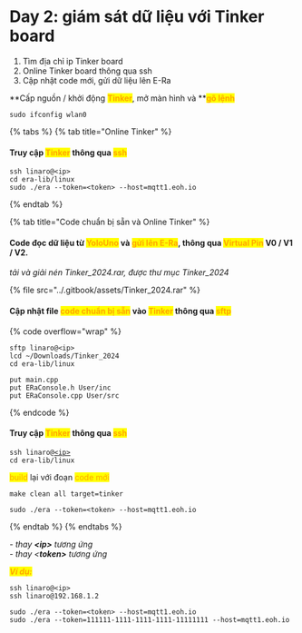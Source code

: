 # Day 2: giám sát dữ liệu với Tinker board

1. Tìm địa chỉ ip Tinker board
2. Online Tinker board thông qua ssh
3. Cập nhật code mới, gửi dữ liệu lên E-Ra



**Cấp nguồn / khởi động **<mark style="color:orange;">**Tinker**</mark>**, mở màn hình và **<mark style="color:orange;">**gõ lệnh**</mark>

```
sudo ifconfig wlan0
```



{% tabs %}
{% tab title="Online Tinker" %}
#### Truy cập <mark style="color:orange;">Tinker</mark> thông qua <mark style="color:orange;">ssh</mark>

```
ssh linaro@<ip>
cd era-lib/linux
sudo ./era --token=<token> --host=mqtt1.eoh.io
```
{% endtab %}

{% tab title="Code chuẩn bị sẵn và Online Tinker" %}
#### Code đọc dữ liệu từ <mark style="color:orange;">YoloUno</mark> và <mark style="color:orange;">gửi lên E-Ra</mark>, thông qua <mark style="color:orange;">Virtual Pin</mark> V0 / V1 / V2.

_tải và giải nén Tinker\_2024.rar, được thư mục Tinker\_2024_

{% file src="../.gitbook/assets/Tinker_2024.rar" %}

#### Cập nhật file <mark style="color:orange;">code chuẩn bị sẵn</mark> vào <mark style="color:orange;">Tinker</mark> thông qua <mark style="color:orange;">sftp</mark>

{% code overflow="wrap" %}
```
sftp linaro@<ip>
lcd ~/Downloads/Tinker_2024
cd era-lib/linux

put main.cpp
put ERaConsole.h User/inc
put ERaConsole.cpp User/src
```
{% endcode %}



#### Truy cập <mark style="color:orange;">Tinker</mark> thông qua <mark style="color:orange;">ssh</mark>

<pre><code>ssh linaro@<a data-footnote-ref href="#user-content-fn-1">&#x3C;ip></a>
cd era-lib/linux
</code></pre>

<mark style="color:orange;">build</mark> lại với đoạn <mark style="color:orange;">code mới</mark>

```
make clean all target=tinker
```

```
sudo ./era --token=<token> --host=mqtt1.eoh.io
```
{% endtab %}
{% endtabs %}

_- thay **\<ip>** tương ứng_\
_- thay <**token>** tương ứng_



_<mark style="color:orange;">**Ví dụ:**</mark>_

```
ssh linaro@<ip>
ssh linaro@192.168.1.2
```

```
sudo ./era --token=<token> --host=mqtt1.eoh.io
sudo ./era --token=111111-1111-1111-1111-11111111 --host=mqtt1.eoh.io
```



[^1]: 
